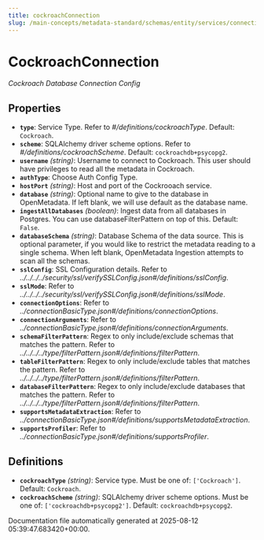 ```yaml
---
title: cockroachConnection
slug: /main-concepts/metadata-standard/schemas/entity/services/connections/database/cockroachconnection
---
```


# CockroachConnection

*Cockroach Database Connection Config*

## Properties

- **`type`**: Service Type. Refer to *#/definitions/cockroachType*. Default: `Cockroach`.
- **`scheme`**: SQLAlchemy driver scheme options. Refer to *#/definitions/cockroachScheme*. Default: `cockroachdb+psycopg2`.
- **`username`** *(string)*: Username to connect to Cockroach. This user should have privileges to read all the metadata in Cockroach.
- **`authType`**: Choose Auth Config Type.
- **`hostPort`** *(string)*: Host and port of the Cockrooach service.
- **`database`** *(string)*: Optional name to give to the database in OpenMetadata. If left blank, we will use default as the database name.
- **`ingestAllDatabases`** *(boolean)*: Ingest data from all databases in Postgres. You can use databaseFilterPattern on top of this. Default: `False`.
- **`databaseSchema`** *(string)*: Database Schema of the data source. This is optional parameter, if you would like to restrict the metadata reading to a single schema. When left blank, OpenMetadata Ingestion attempts to scan all the schemas.
- **`sslConfig`**: SSL Configuration details. Refer to *../../../../security/ssl/verifySSLConfig.json#/definitions/sslConfig*.
- **`sslMode`**: Refer to *../../../../security/ssl/verifySSLConfig.json#/definitions/sslMode*.
- **`connectionOptions`**: Refer to *../connectionBasicType.json#/definitions/connectionOptions*.
- **`connectionArguments`**: Refer to *../connectionBasicType.json#/definitions/connectionArguments*.
- **`schemaFilterPattern`**: Regex to only include/exclude schemas that matches the pattern. Refer to *../../../../type/filterPattern.json#/definitions/filterPattern*.
- **`tableFilterPattern`**: Regex to only include/exclude tables that matches the pattern. Refer to *../../../../type/filterPattern.json#/definitions/filterPattern*.
- **`databaseFilterPattern`**: Regex to only include/exclude databases that matches the pattern. Refer to *../../../../type/filterPattern.json#/definitions/filterPattern*.
- **`supportsMetadataExtraction`**: Refer to *../connectionBasicType.json#/definitions/supportsMetadataExtraction*.
- **`supportsProfiler`**: Refer to *../connectionBasicType.json#/definitions/supportsProfiler*.
## Definitions

- **`cockroachType`** *(string)*: Service type. Must be one of: `['Cockroach']`. Default: `Cockroach`.
- **`cockroachScheme`** *(string)*: SQLAlchemy driver scheme options. Must be one of: `['cockroachdb+psycopg2']`. Default: `cockroachdb+psycopg2`.


Documentation file automatically generated at 2025-08-12 05:39:47.683420+00:00.
